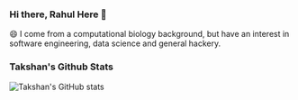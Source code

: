 ### Hi there, Rahul Here 👋


😄 I come from a computational biology background, but have an interest in software engineering, data science and general hackery.



### Takshan's Github Stats

![Takshan's GitHub stats](https://github-readme-stats.vercel.app/api?username=Takshan&show_icons=true&count_private=true&theme=dracula)
